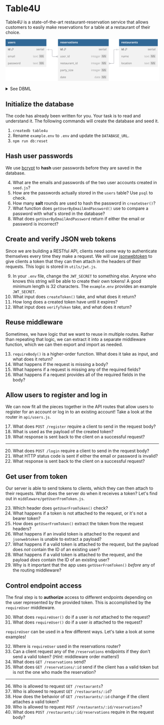 # Table4U

Table4U is a state-of-the-art restaurant-reservation service that allows customers to
easily make reservations for a table at a restaurant of their choice.

![](schema.svg)

<details>
<summary>See DBML</summary>

```dbml
table users {
  id serial [pk]
  email text [unique, not null]
  password text [not null]
}

table reservations {
  id serial [pk]
  user_id integer [not null]
  restaurant_id integer [not null]
  party_size integer [not null]
  date date [not null]
}

table restaurants {
  id serial [pk]
  name text [not null]
  location text [not null]
}

Ref: users.id < reservations.user_id
Ref: restaurants.id < reservations.restaurant_id
```

</details>

## Initialize the database

The code has already been written for you. Your task is to read and understand it.
The following commands will create the database and seed it.

1. `createdb table4u`
2. Rename `example.env` to `.env` and update the `DATABASE_URL`.
3. `npm run db:reset`

## Hash user passwords

We use [bcrypt](https://github.com/kelektiv/node.bcrypt.js) to **hash** user passwords
before they are saved in the database.

4. What are the emails and passwords of the two user accounts created in `seed.js`?
5. How are the passwords actually stored in the `users` table? Use `psql` to check.
6. How many **salt** rounds are used to hash the password in `createUser()`?
7. What function does `getUserByEmailAndPassword()` use to compare a password with what's stored in the database?
8. What does `getUserByEmailAndPassword` return if either the email or password is
   incorrect?

## Create and verify JSON web tokens

Since we are building a RESTful API, clients need some way to authenticate themselves
every time they make a request. We will use [jsonwebtoken](https://github.com/auth0/node-jsonwebtoken)
to give clients a token that they can then attach in the headers of their requests.
This logic is stored in `utils/jwt.js`.

9. In your `.env` file, change the `JWT_SECRET` to something else. Anyone who knows
   this string will be able to create their own tokens! A good minimum length is 32
   characters. The `example.env` provides an example `JWT_SECRET`.
10. What input does `createToken()` take, and what does it return?
11. How long does a created token have until it expires?
12. What input does `verifyToken` take, and what does it return?

## Reuse middleware

Sometimes, we have logic that we want to reuse in multiple routes. Rather than
repeating that logic, we can extract it into a separate middleware function, which we
can then export and import as needed.

13. `requireBody()` is a higher-order function. What does it take as input, and what
    does it return?
14. What happens if the request is missing a body?
15. What happens if a request is missing any of the required fields?
16. What happens if a request provides all of the required fields in the body?

## Allow users to register and log in

We can now fit all the pieces together in the API routes that allow users to register
for an account or log in to an existing account! Take a look at the router in
`api/users.js`.

17. What does `POST /register` require a client to send in the request body?
18. What is used as the payload of the created token?
19. What response is sent back to the client on a successful request?

---

20. What does `POST /login` require a client to send in the request body?
21. What HTTP status code is sent if either the email or password is invalid?
22. What response is sent back to the client on a successful request?

## Get user from token

Our server is able to send tokens to clients, which they can then attach to their
requests. What does the server do when it receives a token? Let's find out in
`middleware/getUserFromToken.js`.

23. Which header does `getUserFromToken()` check?
24. What happens if a token is not attached to the request, or it's not a bearer token?
25. How does `getUserFromToken()` extract the token from the request headers?
26. What happens if an invalid token is attached to the request and `jsonwebtoken` is
    unable to extract a payload?
27. What happens if a valid token is attached to the request, but the payload does
    _not_ contain the ID of an existing user?
28. What happens if a valid token is attached to the request, and the payload _does_
    contain the ID of an existing user?
29. Why is it important that the app uses `getUserFromToken()` _before_ any of the
    routing middleware?

## Control endpoint access

The final step is to **authorize** access to different endpoints depending on the
user represented by the provided token. This is accomplished by the `requireUser` middleware.

30. What does `requireUser()` do if a user is _not_ attached to the request?
31. What does `requireUser()` do if a user _is_ attached to the request?

`requireUser` can be used in a few different ways. Let's take a look at some examples!

32. Where is `requireUser` used in the reservations router?
33. Can a client request any of the `/reservations` endpoints if they don't send a
    valid token? (_Hint_: middleware order matters!)
34. What does `GET /reservations` send?
35. What does `GET /reservations/:id` send if the client has a valid token but is not
    the one who made the reservation?

---

36. Who is allowed to request `GET /restaurants`?
37. Who is allowed to request `GET /restaurants/:id`?
38. How does the behavior of `GET /restaurants/:id` change if the client attaches a
    valid token?
39. Who is allowed to request `POST /restaurants/:id/reservations`?
40. What does `POST /restaurants/:id/reservations` require in the request body?
